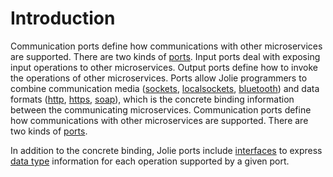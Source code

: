 # Introduction

Communication ports define how communications with other microservices are supported. There are two kinds of [ports](https://jolielang.gitbook.io/docs/basics/communication-ports/ports). Input ports deal with exposing input operations to other microservices. Output ports define how to invoke the operations of other microservices. Ports allow Jolie programmers to combine communication media \([sockets](https://jolielang.gitbook.io/docs/locations/socket), [localsockets](https://jolielang.gitbook.io/docs/locations/localsockets), [bluetooth](https://jolielang.gitbook.io/docs/locations/bluetooth)\) and data formats \([http](https://jolielang.gitbook.io/docs/protocols/http), [https](https://jolielang.gitbook.io/docs/protocols/https), [soap](https://jolielang.gitbook.io/docs/protocols/soap)\), which is the concrete binding information between the communicating microservices. Communication ports define how communications with other microservices are supported. There are two kinds of [ports](https://jolielang.gitbook.io/docs/basics/communication-ports/ports).

In addition to the concrete binding, Jolie ports include [interfaces](https://jolielang.gitbook.io/docs/basics/communication-ports/interfaces) to express [data type](https://jolielang.gitbook.io/docs/basics/communication-ports/data_types) information for each operation supported by a given port.